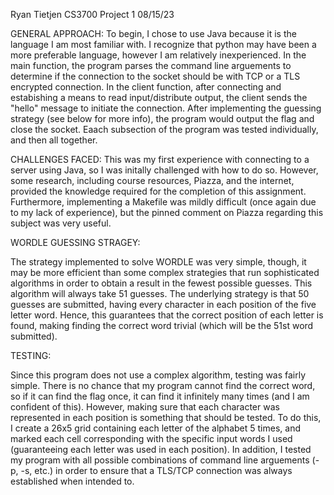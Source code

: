 Ryan Tietjen
CS3700
Project 1
08/15/23

GENERAL APPROACH:
To begin, I chose to use Java because it is the language I am most familiar with. I recognize that python may have been a more preferable language, however I am relatively inexperienced. In the main function, the program parses the command line arguements to determine if the connection to the socket should be with TCP or a TLS encrypted connection. In the client function, after connecting and estabishing a means to read input/distribute output, the client sends the "hello" message to initiate the connection. After implementing the guessing strategy (see below for more info), the program would output the flag and close the socket. Eaach subsection of the program was tested individually, and then all together.

CHALLENGES FACED:
This was my first experience with connecting to a server using Java, so I was initally challenged with how to do so. However, some research, including course resources, Piazza, and the internet, provided the knowledge required for the completion of this assignment. Furthermore, implementing a Makefile was mildly difficult (once again due to my lack of experience), but the pinned comment on Piazza regarding this subject was very useful. 

WORDLE GUESSING STRAGEY:

The strategy implemented to solve WORDLE was very simple, though, it may be more efficient than some complex strategies that run sophisticated algorithms in order to obtain a result in the fewest possible guesses. This algorithm will always take 51 guesses. The underlying strategy is that 50 guesses are submitted, having every character in each position of the five letter word. Hence, this guarantees that the correct position of each letter is found, making finding the correct word trivial (which will be the 51st word submitted).

TESTING:

Since this program does not use a complex algorithm, testing was fairly simple. There is no chance that my program cannot find the correct word, so if it can find the flag once, it can find it infinitely many times (and I am confident of this). However, making sure that each character was represented in each position is something that should be tested. To do this, I create a 26x5 grid containing each letter of the alphabet 5 times, and marked each cell corresponding with the specific input words I used (guaranteeing each letter was used in each position). In addition, I tested my program with all possible combinations of command line arguements (-p, -s, etc.) in order to ensure that a TLS/TCP connection was always established when intended to.
